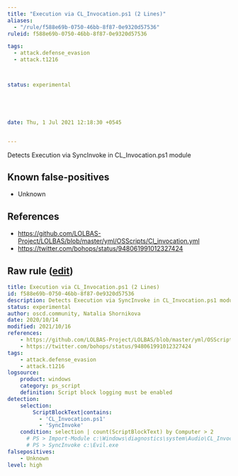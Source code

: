 ```yaml
---
title: "Execution via CL_Invocation.ps1 (2 Lines)"
aliases:
  - "/rule/f588e69b-0750-46bb-8f87-0e9320d57536"
ruleid: f588e69b-0750-46bb-8f87-0e9320d57536

tags:
  - attack.defense_evasion
  - attack.t1216



status: experimental





date: Thu, 1 Jul 2021 12:18:30 +0545


---
```


Detects Execution via SyncInvoke in CL_Invocation.ps1 module

<!--more-->


## Known false-positives

* Unknown



## References

* https://github.com/LOLBAS-Project/LOLBAS/blob/master/yml/OSScripts/Cl_invocation.yml
* https://twitter.com/bohops/status/948061991012327424


## Raw rule ([edit](https://github.com/SigmaHQ/sigma/edit/master/rules/windows/powershell/powershell_script/posh_ps_cl_invocation_lolscript_count.yml))
```yaml
title: Execution via CL_Invocation.ps1 (2 Lines)
id: f588e69b-0750-46bb-8f87-0e9320d57536
description: Detects Execution via SyncInvoke in CL_Invocation.ps1 module
status: experimental
author: oscd.community, Natalia Shornikova
date: 2020/10/14
modified: 2021/10/16
references:
    - https://github.com/LOLBAS-Project/LOLBAS/blob/master/yml/OSScripts/Cl_invocation.yml
    - https://twitter.com/bohops/status/948061991012327424
tags:
    - attack.defense_evasion
    - attack.t1216
logsource:
    product: windows
    category: ps_script
    definition: Script block logging must be enabled
detection:
    selection:
        ScriptBlockText|contains:
          - 'CL_Invocation.ps1'
          - 'SyncInvoke'
    condition: selection | count(ScriptBlockText) by Computer > 2
      # PS > Import-Module c:\Windows\diagnostics\system\Audio\CL_Invocation.ps1
      # PS > SyncInvoke c:\Evil.exe
falsepositives:
    - Unknown
level: high

```
